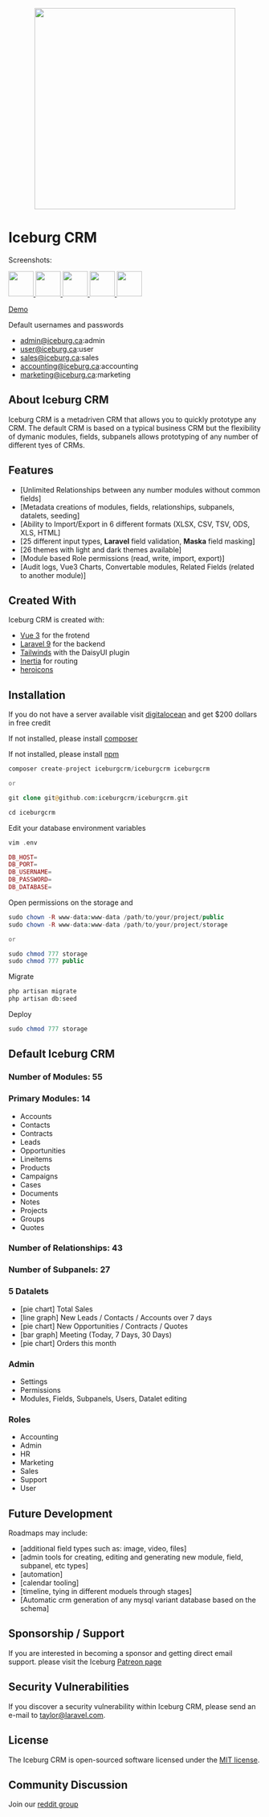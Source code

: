 <p align="center"><a href="https://www.iceburg.ca" target="_blank"><img src="https://www.iceburg.ca/images/iceburg.png" width="400"></a></p>

# Iceburg CRM

Screenshots:
<p>
<a href="https://www.iceburg.ca/images/screenshot1.jpg" target="_blank">
	<img src="https://www.iceburg.ca/images/screenshot1.jpg" width="50" />
</a>
<a href="https://www.iceburg.ca/images/screenshot2.jpg" target="_blank">
	<img src="https://www.iceburg.ca/images/screenshot2.jpg" width="50" />
</a>
<a href="https://www.iceburg.ca/images/screenshot3.jpg" target="_blank">
	<img src="https://www.iceburg.ca/images/screenshot3.jpg" width="50" />
</a>
<a href="https://www.iceburg.ca/images/screenshot4.jpg" target="_blank">
	<img src="https://www.iceburg.ca/images/screenshot4.jpg" width="50" />
</a>
<a href="https://www.iceburg.ca/images/screenshot5.jpg" target="_blank">
	<img src="https://www.iceburg.ca/images/screenshot5.jpg" width="50" />
</a>
</p>


[Demo](http://demo.iceburg.ca)


Default usernames and passwords

- admin@iceburg.ca:admin
- user@iceburg.ca:user
- sales@iceburg.ca:sales
- accounting@iceburg.ca:accounting
- marketing@iceburg.ca:marketing


## About Iceburg CRM

Iceburg CRM is a metadriven CRM that allows you to quickly prototype any CRM.  The default CRM is based on a typical business CRM but the flexibility of dymanic modules, fields, subpanels allows prototyping of any number of different tyes of CRMs.   



## Features

- [Unlimited Relationships between any number modules without common fields]
- [Metadata creations of  modules, fields, relationships, subpanels, datalets, seeding]
- [Ability to Import/Export in 6 different formats (XLSX, CSV, TSV, ODS, XLS, HTML] 
- [25 different input types, <b>Laravel</b> field validation, <b>Maska</b> field masking]
- [26 themes with light and dark themes available]
- [Module based Role permissions (read, write, import, export)]
- [Audit logs, Vue3 Charts, Convertable modules, Related Fields (related to another module)]


## Created With

Iceburg CRM is created with:
- [Vue 3](https://vuejs.org/) for the frotend
- [Laravel 9](https://laravel.com/) for the backend
- [Tailwinds](https://tailwindui.com/) with the DaisyUI plugin
- [Inertia](https://inertiajs.com/) for routing
- [heroicons](https://heroicons.com)
 

## Installation

If you do not have a server available visit [digitalocean](https://m.do.co/c/a52593511cc4) and get $200 dollars in free credit

If not installed, please install [composer](https://getcomposer.org/download/) 

If not installed, please install [npm](https://docs.npmjs.com/downloading-and-installing-node-js-and-npm/) 

```php
composer create-project iceburgcrm/iceburgcrm iceburgcrm

or 

git clone git@github.com:iceburgcrm/iceburgcrm.git

cd iceburgcrm
```

Edit your database environment variables 
```php
vim .env

DB_HOST=
DB_PORT=
DB_USERNAME=
DB_PASSWORD=
DB_DATABASE=

```

Open permissions on the storage and 
```php
sudo chown -R www-data:www-data /path/to/your/project/public
sudo chown -R www-data:www-data /path/to/your/project/storage

or 

sudo chmod 777 storage
sudo chmod 777 public
```

Migrate
```php
php artisan migrate
php artisan db:seed
```

Deploy
```php
sudo chmod 777 storage
```

## Default Iceburg CRM


### Number of Modules: 55


### Primary Modules: 14
- Accounts
- Contacts
- Contracts
- Leads
- Opportunities
- Lineitems
- Products
- Campaigns
- Cases
- Documents
- Notes
- Projects
- Groups
- Quotes

### Number of Relationships: 43


### Number of Subpanels: 27


### 5 Datalets
- [pie chart] Total Sales
- [line graph] New Leads / Contacts / Accounts over 7 days
- [pie chart] New Opportunities / Contracts / Quotes
- [bar graph] Meeting (Today, 7 Days, 30 Days)
- [pie chart] Orders this month


### Admin
- Settings
- Permissions
- Modules, Fields, Subpanels, Users, Datalet editing


### Roles
- Accounting
- Admin 
- HR 
- Marketing 
- Sales 
- Support 
- User



## Future Development

Roadmaps may include:

- [additional field types such as: image, video, files]
- [admin tools for creating, editing and generating new module, field, subpanel, etc types]
- [automation]
- [calendar tooling]
- [timeline, tying in different moduels through stages]
- [Automatic crm generation of any mysql variant database based on the schema]  


## Sponsorship / Support

If you are interested in becoming a sponsor and getting direct email support. please visit the Iceburg [Patreon page](https://patreon.com/iceburgcrm)



## Security Vulnerabilities

If you discover a security vulnerability within Iceburg CRM, please send an e-mail to [taylor@laravel.com](mailto:security@iceburg.ca). 


## License

The Iceburg CRM is open-sourced software licensed under the [MIT license](https://opensource.org/licenses/MIT).


## Community Discussion

Join our [reddit group](https://reddit.com/r/iceburgcrm/)


